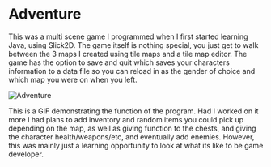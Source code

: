 # Adventure
This was a multi scene game I programmed when I first started learning Java, using Slick2D.
The game itself is nothing special, you just get to walk between the 3 maps I created using tile maps and a tile map editor. The game has the option to save and quit which saves your characters information to a data file so you can reload in as the gender of choice and which map you were on when you left.

![Adventure](https://user-images.githubusercontent.com/53021624/111361919-39d05580-865c-11eb-8a60-1af95d9d4004.gif)

This is a GIF demonstrating the function of the program. Had I worked on it more I had plans to add inventory and random items you could pick up depending on the map, as well as giving function to the chests, and giving the character health/weapons/etc, and eventually add enemies. However, this was mainly just a learning opportunity to look at what its like to be game developer.
